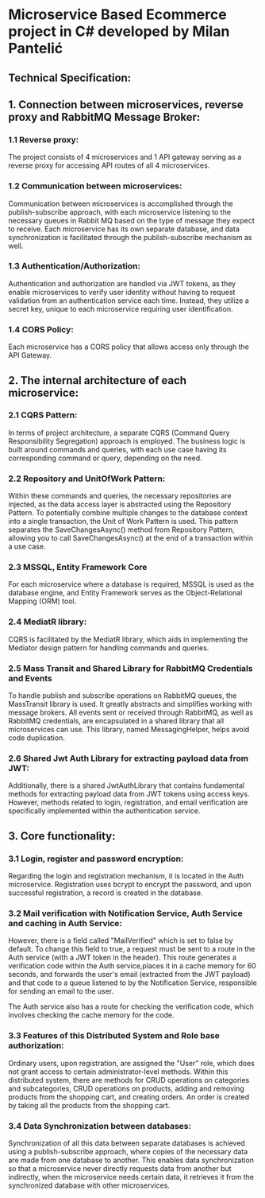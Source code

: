 # Microservice Based Ecommerce project in C# developed by Milan Pantelić

## Technical Specification:

## 1. Connection between microservices, reverse proxy and RabbitMQ Message Broker: 
  ### 1.1 Reverse proxy:
  The project consists of 4 microservices and 1 API gateway serving as a reverse proxy for accessing API routes of all 4 microservices. 
  
  ### 1.2 Communication between microservices: 
Communication between microservices is accomplished through the publish-subscribe approach, with each microservice listening to the necessary queues in Rabbit       MQ based on the type of message they expect to receive. Each microservice has its own separate database, and data synchronization is facilitated through the         publish-subscribe mechanism as well. 
  
  ### 1.3 Authentication/Authorization:
Authentication and authorization are handled via JWT tokens, as they enable microservices 
to verify user identity without having to request validation from an authentication service each time. 
Instead, they utilize a secret key, unique to each microservice requiring user identification.
  
  ### 1.4 CORS Policy:
Each microservice has a CORS policy that allows access only through the API Gateway. 

## 2. The internal architecture of each microservice:
  ### 2.1 CQRS Pattern: 
In terms of project architecture, a separate CQRS (Command Query Responsibility Segregation) approach is employed. The business logic is built around commands       and queries, with each use case having its corresponding command or query, depending on the need. 
  
  ### 2.2 Repository and UnitOfWork Pattern:
Within these commands and queries, the necessary repositories are injected, as the data access layer is abstracted using the Repository Pattern. To potentially      combine multiple changes to the database context into a single transaction, the Unit of Work Pattern is used. This pattern separates the SaveChangesAsync()          method from Repository Pattern, allowing you to call SaveChangesAsync() at the end of a transaction within a use case.
  
  ### 2.3 MSSQL, Entity Framework Core 
For each microservice where a database is required, MSSQL is used as the database engine, and Entity Framework serves as the Object-Relational Mapping (ORM)         tool. 
  
  ### 2.4 MediatR library:
CQRS is facilitated by the MediatR library, which aids in implementing the Mediator design pattern for handling commands and queries.
  
  ### 2.5 Mass Transit and Shared Library for RabbitMQ Credentials and Events 
To handle publish and subscribe operations on RabbitMQ queues, the MassTransit library is used. It greatly abstracts and simplifies working with message             brokers. All events sent or received through RabbitMQ, as well as RabbitMQ credentials, are encapsulated in a shared library that all microservices can use.         This library, named MessagingHelper, helps avoid code duplication.
  
  ### 2.6 Shared Jwt Auth Library for extracting payload data from JWT:
Additionally, there is a shared JwtAuthLibrary that contains fundamental methods for extracting payload data from JWT tokens using access keys. However, methods     related to login, registration, and email verification are specifically implemented within the authentication service.
  
## 3. Core functionality:
  ### 3.1 Login, register and password encryption:  
Regarding the login and registration mechanism, it is located in the Auth microservice. Registration uses bcrypt to encrypt the password, and upon successful        registration, a record is created in the database. 
    
  ### 3.2 Mail verification with Notification Service, Auth Service and caching in Auth Service: 
However, there is a field called "MailVerified" which is set to false by default. To change this field to true, a request must be sent to a route in the Auth 
service (with a JWT token in the header). This route generates a verification code within the Auth service,places it in a cache memory for 60 seconds, and 
forwards the user's email (extracted from the JWT payload) and that code to a queue listened to by the Notification Service, responsible for sending an email to 
the user.
    
The Auth service also has a route for checking the verification code, which involves checking the cache memory for the code.

  ### 3.3 Features of this Distributed System and Role base authorization:
Ordinary users, upon registration, are assigned the "User" role, which does not grant access to certain administrator-level methods. Within this distributed 
system, there are methods for CRUD operations on categories and subcategories, CRUD operations on products, adding and removing products from the shopping cart, 
and creating orders. An order is created by taking all the products from the shopping cart.
  
  ### 3.4 Data Synchronization between databases: 
Synchronization of all this data between separate databases is achieved using a publish-subscribe approach, where copies of the necessary data are made from one 
database to another. This enables data synchronization so that a microservice never directly requests data from another but indirectly, when the microservice 
needs certain data, it retrieves it from the synchronized database with other microservices.
